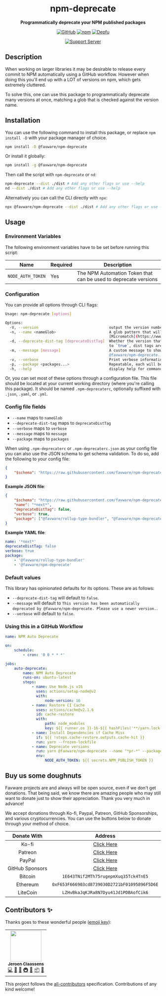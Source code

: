 <div align="center">

# npm-deprecate

**Programmatically deprecate your NPM published packages**

[![GitHub](https://img.shields.io/github/license/favware/npm-deprecate)](https://github.com/favware/npm-deprecate/blob/main/LICENSE)
[![npm](https://img.shields.io/npm/v/@favware/npm-deprecate?color=crimson&logo=npm)](https://www.npmjs.com/package/@favware/npm-deprecate)
[![Depfu](https://badges.depfu.com/badges/ad765f084b44ddebe2eeac4f98aee3f7/count.svg)](https://depfu.com/github/favware/npm-deprecate?project_id=30679)

[![Support Server](https://discord.com/api/guilds/512303595966824458/embed.png?style=banner2)](https://join.favware.tech)

</div>

## Description

When working on larger libraries it may be desirable to release every commit to NPM automatically using a GitHub workflow.
However when doing this you'll end up with a LOT of versions on npm, which gets extremely cluttered.

To solve this, one can use this package to programmatically deprecate many versions at once, matching a glob that is checked against the version name.

## Installation

You can use the following command to install this package, or replace
`npm install -D` with your package manager of choice.

```sh
npm install -D @favware/npm-deprecate
```

Or install it globally:

```sh
npm install -g @favware/npm-deprecate
```

Then call the script with `npm-deprecate` or `nd`:

```sh
npm-deprecate --dist ./dist # Add any other flags or use --help
nd --dist ./dist # Add any other flags or use --help
```

Alternatively you can call the CLI directly with `npx`:

```sh
npx @favware/npm-deprecate --dist ./dist # Add any other flags or use --help
```

## Usage

### Environment Variables

The following environment variables have to be set before running this script:

| Name              | Required | Description                                                     |
| ----------------- | -------- | --------------------------------------------------------------- |
| `NODE_AUTH_TOKEN` | Yes      | The NPM Automation Token that can be used to deprecate versions |

### Configuration

You can provide all options through CLI flags:

```sh
Usage: npm-deprecate [options]

Options:
  -V, --version                                output the version number
  -n, --name <nameGlob>                        A glob pattern that will determine which packages are deprecated. Anything that passes
                                               [Micromatch](https://www.npmjs.com/package/micromatch) will work here. For example set `*dev*` to match `13.2.0-dev.123a`.
  -d, --deprecate-dist-tag [deprecateDistTag]  Whether the version that is in the current dist tags should be preserved or not. By default dist tags are preserved. When set
                                               to `true`, dist tags are pruned. (default: false)
  -m, --message [message]                      A custom message to show for all the deprecated versions. (default: "This version has been automatically deprecated by
                                               @favware/npm-deprecate. Please use a newer version.")
  -v, --verbose                                Print verbose information (default: false)
  -p, --package <packages...>                  Repeatable, each will be treated as another package. The packages that should be deprecated
  -h, --help                                   display help for command
```

Or, you can set most of these options through a configuration file. This
file should be located at your current working directory (where you're
calling this package). It should be named `.npm-deprecaterc`, optionally
suffixed with `.json`, `.yaml`, or `.yml`.

### Config file fields

-   `--name` maps to `nameGlob`
-   `--deprecate-dist-tag` maps to `deprecateDistTag`
-   `--verbose` maps to `verbose`
-   `--message` maps to `message`
-   `--package` maps to `packages`

When using `.npm-deprecaterc` or `.npm-deprecaterc.json` as
your config file you can also use the JSON schema to get schema
validation. To do so, add the following to your config file:

```json
{
	"$schema": "https://raw.githubusercontent.com/favware/npm-deprecate/main/assets/npm-deprecate.schema.json"
}
```

**Example JSON file**:

```json
{
	"$schema": "https://raw.githubusercontent.com/favware/npm-deprecate/main/assets/npm-deprecate.schema.json",
	"name": "*next*",
	"deprecateDistTag": false,
	"verbose": true,
	"package": ["@favware/rollup-type-bundler", "@favware/npm-deprecate"]
}
```

**Example YAML file**:

```yaml
name: '*next*'
deprecateDistTag: false
verbose: true
package:
    - '@favware/rollup-type-bundler'
    - '@favware/npm-deprecate'
```

### Default values

This library has opinionated defaults for its options. These are as follows:

-   `--deprecate-dist-tag` will default to `false`.
-   `--message` will default to `This version has been automatically deprecated by @favware/npm-deprecate. Please use a newer version.`.
-   `--verbose` will default to `false`.

### Using this in a GitHub Workflow

```yaml
name: NPM Auto Deprecate

on:
    schedule:
        - cron: '0 0 * * *'

jobs:
    auto-deprecate:
        name: NPM Auto Deprecate
        runs-on: ubuntu-latest
        steps:
            - name: Use Node.js v16
              uses: actions/setup-node@v2
              with:
                  node-version: 16
            - name: Restore CI Cache
              uses: actions/cache@v2.1.6
              id: cache-restore
              with:
                  path: node_modules
                  key: ${{ runner.os }}-16-${{ hashFiles('**/yarn.lock') }}
            - name: Install Dependencies if Cache Miss
              if: ${{ !steps.cache-restore.outputs.cache-hit }}
              run: yarn --frozen-lockfile
            - name: Deprecate versions
              run: yarn @favware/npm-deprecate --name "*pr-*" --package "@sapphire/utilities"
              env:
                  NODE_AUTH_TOKEN: ${{ secrets.NPM_PUBLISH_TOKEN }}
```

## Buy us some doughnuts

Favware projects are and always will be open source, even if we don't get
donations. That being said, we know there are amazing people who may still
want to donate just to show their appreciation. Thank you very much in
advance!

We accept donations through Ko-fi, Paypal, Patreon, GitHub Sponsorships,
and various cryptocurrencies. You can use the buttons below to donate
through your method of choice.

|   Donate With   |                      Address                      |
| :-------------: | :-----------------------------------------------: |
|      Ko-fi      |  [Click Here](https://donate.favware.tech/kofi)   |
|     Patreon     | [Click Here](https://donate.favware.tech/patreon) |
|     PayPal      | [Click Here](https://donate.favware.tech/paypal)  |
| GitHub Sponsors |  [Click Here](https://github.com/sponsors/Favna)  |
|     Bitcoin     |       `1E643TNif2MTh75rugepmXuq35Tck4TnE5`        |
|    Ethereum     |   `0xF653F666903cd8739030D2721bF01095896F5D6E`    |
|    LiteCoin     |       `LZHvBkaJqKJRa8N7Dyu41Jd1PDBAofCik6`        |

## Contributors ✨

Thanks goes to these wonderful people ([emoji key](https://allcontributors.org/docs/en/emoji-key)):

<!-- ALL-CONTRIBUTORS-LIST:START - Do not remove or modify this section -->
<!-- prettier-ignore-start -->
<!-- markdownlint-disable -->
<table>
  <tr>
    <td align="center"><a href="https://favware.tech/"><img src="https://avatars3.githubusercontent.com/u/4019718?v=4?s=100" width="100px;" alt=""/><br /><sub><b>Jeroen Claassens</b></sub></a><br /><a href="https://github.com/npm-deprecate/favware/commits?author=Favna" title="Code">💻</a> <a href="#design-Favna" title="Design">🎨</a> <a href="#ideas-Favna" title="Ideas, Planning, & Feedback">🤔</a> <a href="#infra-Favna" title="Infrastructure (Hosting, Build-Tools, etc)">🚇</a> <a href="#maintenance-Favna" title="Maintenance">🚧</a> <a href="#platform-Favna" title="Packaging/porting to new platform">📦</a> <a href="#projectManagement-Favna" title="Project Management">📆</a></td>
  </tr>
</table>

<!-- markdownlint-restore -->
<!-- prettier-ignore-end -->

<!-- ALL-CONTRIBUTORS-LIST:END -->

This project follows the [all-contributors](https://github.com/all-contributors/all-contributors) specification. Contributions of any kind welcome!
